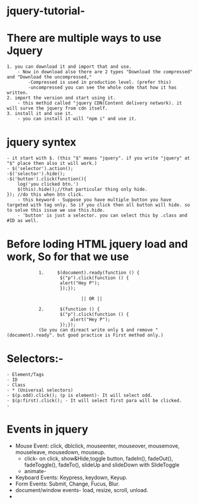 # jquery-tutorial-

# There are multiple ways to use Jquery
    1. you can download it and import that and use.
        - Now in download also there are 2 types "Download the compressed" and "Download the uncompressed,"
            -Compressed is used in production level. (prefer this)
            -uncompressed you can see the whole code that how it has written.
    2. import the version and start using it.
        - this methid called "jquery CDN(Content delivery network). it will surve the jquery from cdn itself. 
    3. install it and use it.
        - you can install it will "npm i" and use it.

# jquery syntex
    - it start with $. (this "$" means "jquery". if you write "jquery" at "$" place then also it will work.)
    - $('selector').action();
    -$('selector').hide();
    -$('button').click(function(){
        log('you clicked btn.')
        $(this).hide();//that particular thing only hide.
    }); //do this when btn click.
        - this keyword - Suppose you have multiple button you have targeted with tag only. So if you click then all button will hide. so to solve this issue we use this.hide.
        - 'button' is just a selector. you can select this by .class and #ID as well.


# Before loding HTML jquery load and work, So for that we use

                1.     $(document).ready(function () {
                        $("p").click(function () {
                        alert("Hey P");
                        });});

                                || OR ||

                2.      $(function () {
                        $("p").click(function () {
                            alert("Hey P");
                        });});
                (So you can direact write only $ and remove "(document).ready". but good practice is First method only.)

# Selectors:-
    - Element/Tags
    - ID
    - Class
    - * (Universal selectors)
    - $(p.odd).click(); (p is element)- It will select odd.
    - $(p:first).click(); - It will select first para will be clicked.
    - 



# Events in jquery
 - Mouse Event: click, dblclick, mouseenter, mouseover, mousemove, mouseleave, mousedown, mouseup.
    - click- on click, show&Hide,toggle button,  fadeIn(), fadeOut(), fadeToggle(), fadeTo(), slideUp and slideDown with SlideToggle
    - animate- 
 - Keyboard Events: Keypress, keydown, Keyup.
 - Form Events: Submit, Change, Fucus, Blur. 
 - document/window events- load, resize, scroll, unload. 
 - 